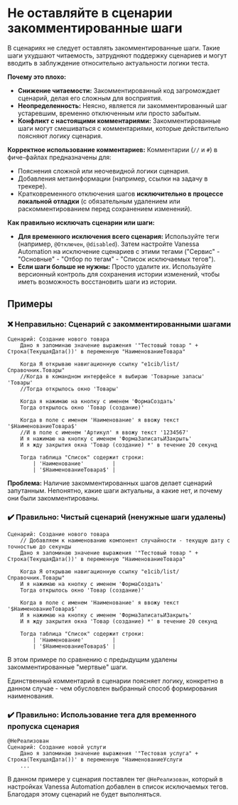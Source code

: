 # Не оставляйте в сценарии закомментированные шаги

В сценариях не следует оставлять закомментированные шаги. Такие шаги ухудшают читаемость, затрудняют поддержку сценариев и могут вводить в заблуждение относительно актуальности логики теста.

**Почему это плохо:**
*   **Снижение читаемости:** Закомментированный код загромождает сценарий, делая его сложным для восприятия.
*   **Неопределенность:** Неясно, является ли закомментированный шаг устаревшим, временно отключенным или просто забытым.
*   **Конфликт с настоящими комментариями:** Закомментированные шаги могут смешиваться с комментариями, которые действительно поясняют логику сценария.

**Корректное использование комментариев:**
Комментарии (`//` и `#`) в фиче-файлах предназначены для:
*   Пояснения сложной или неочевидной логики сценария.
*   Добавления метаинформации (например, ссылки на задачу в трекере).
*   Кратковременного отключения шагов **исключительно в процессе локальной отладки** (с обязательным удалением или раскомментированием перед сохранением изменений).

**Как правильно исключать сценарии или шаги:**
*   **Для временного исключения всего сценария:** Используйте теги (например, `@Отключен`, `@disabled`). Затем настройте Vanessa Automation на исключение сценариев с этими тегами ("Сервис" - "Основные" - "Отбор по тегам" - "Список исключаемых тегов").
*   **Если шаги больше не нужны:** Просто удалите их. Используйте версионный контроль для сохранения истории изменений, чтобы иметь возможность восстановить шаги из истории.

## Примеры

### ❌ Неправильно: Сценарий с закомментированными шагами

```gherkin
Сценарий: Создание нового товара
    Дано я запоминаю значение выражения '"Тестовый товар " + Строка(ТекущаяДата())' в переменную "НаименованиеТовара"

    Когда Я открываю навигационную ссылку "e1cib/list/Справочник.Товары"
    //Когда в командном интерфейсе я выбираю 'Товарные запасы' 'Товары'
    //Тогда открылось окно 'Товары'

    Когда я нажимаю на кнопку с именем 'ФормаСоздать'
    Тогда открылось окно 'Товар (создание)'

    Когда в поле с именем 'Наименование' я ввожу текст '$НаименованиеТовара$'
    //И в поле с именем 'Артикул' я ввожу текст '1234567'
    И я нажимаю на кнопку с именем 'ФормаЗаписатьИЗакрыть'
    И я жду закрытия окна 'Товар (создание) *' в течение 20 секунд

    Тогда таблица "Список" содержит строки:
        | 'Наименование'         |
        | '$НаименованиеТовара$' |

```

**Проблема:** Наличие закомментированных шагов делает сценарий запутанным. Непонятно, какие шаги актуальны, а какие нет, и почему они были закомментированы.

### ✔️ Правильно: Чистый сценарий (ненужные шаги удалены)

```gherkin
Сценарий: Создание нового товара
    // Добавляем к наименованию компонент случайности - текущую дату с точностью до секунды
    Дано я запоминаю значение выражения '"Тестовый товар " + Строка(ТекущаяДата())' в переменную "НаименованиеТовара"

    Когда Я открываю навигационную ссылку "e1cib/list/Справочник.Товары"
    И я нажимаю на кнопку с именем 'ФормаСоздать'
    Тогда открылось окно 'Товар (создание)'

    Когда в поле с именем 'Наименование' я ввожу текст '$НаименованиеТовара$'
    И я нажимаю на кнопку с именем 'ФормаЗаписатьИЗакрыть'
    И я жду закрытия окна 'Товар (создание) *' в течение 20 секунд

    Тогда таблица "Список" содержит строки:
        | 'Наименование'         |
        | '$НаименованиеТовара$' |

```

В этом примере по сравнению с предыдущим удалены закомментированные "мертвые" шаги. 

Единственный комментарий в сценарии поясняет логику, конкретно в данном случае - чем обусловлен выбранный способ формирования наименования.

### ✔️ Правильно: Использование тега для временного пропуска сценария

```gherkin
@НеРеализован
Сценарий: Создание новой услуги
    Дано я запоминаю значение выражения '"Тестовая услуга" + Строка(ТекущаяДата())' в переменную "НаименованиеУслуги
    ...
```
В данном примере у сценария поставлен тег `@НеРеализован`, который в настройках Vanessa Automation добавлен в список исключаемых тегов. Благодаря этому сценарий не будет выполняться.

